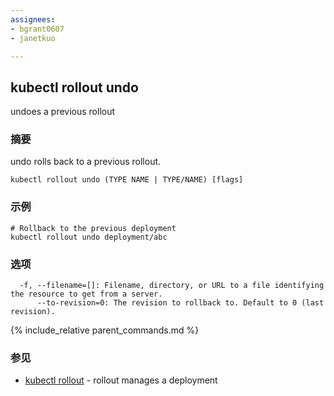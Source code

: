 ```yaml
---
assignees:
- bgrant0607
- janetkuo

---
```


## kubectl rollout undo

undoes a previous rollout

### 摘要


undo rolls back to a previous rollout.

```
kubectl rollout undo (TYPE NAME | TYPE/NAME) [flags]
```

### 示例

```
# Rollback to the previous deployment
kubectl rollout undo deployment/abc
```

### 选项

```
  -f, --filename=[]: Filename, directory, or URL to a file identifying the resource to get from a server.
      --to-revision=0: The revision to rollback to. Default to 0 (last revision).
```

{% include_relative parent_commands.md %}

### 参见

* [kubectl rollout](/docs/user-guide/kubectl/kubectl_rollout/)	 - rollout manages a deployment


